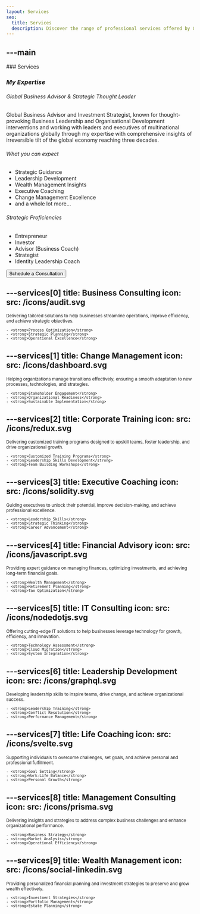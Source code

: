 ```yaml
---
layout: Services
seo:
  title: Services
  description: Discover the range of professional services offered by Olawale Osborne O., including business leadership coaching, organizational strategy, financial advisory, and executive training to drive success
---
```




---main
---

<PageTitle>
  ### Services

  ### _My Expertise_
</PageTitle>

###### Global Business Advisor & Strategic Thought Leader

Global Business Advisor and Investment Strategist, known for thought-provoking Business Leadership and Organisational Development interventions and working with leaders and executives of multinational organizations globally through my expertise with comprehensive insights of irreversible tilt of the global economy reaching three decades.

###### What you can expect

- Strategic Guidance
- Leadership Development
- Wealth Management Insights
- Executive Coaching
- Change Management Excellence
- and a whole lot more...

###### Strategic Proficiencies

- Entrepreneur 
- Investor
- Advisor (Business Coach) 
- Strategist
- Identity Leadership Coach

<Sep size="12" />

<Button href="/contact" variant="white" size="sm">
  Schedule a Consultation
</Button>



---services[0]
title: Business Consulting
icon:
  src: /icons/audit.svg
---

<small>
  Delivering tailored solutions to help businesses streamline operations, improve efficiency, and achieve strategic objectives.

    - <strong>Process Optimization</strong>
    - <strong>Strategic Planning</strong>
    - <strong>Operational Excellence</strong>

</small>



---services[1]
title: Change Management
icon:
  src: /icons/dashboard.svg
---

<small>
  Helping organizations manage transitions effectively, ensuring a smooth adaptation to new processes, technologies, and strategies.

    - <strong>Stakeholder Engagement</strong>
    - <strong>Organizational Readiness</strong>
    - <strong>Sustainable Implementation</strong>

</small>



---services[2]
title: Corporate Training
icon:
  src: /icons/redux.svg
---

<small>
  Delivering customized training programs designed to upskill teams, foster leadership, and drive organizational growth.

    - <strong>Customized Training Programs</strong>
    - <strong>Leadership Skills Development</strong>
    - <strong>Team Building Workshops</strong>
</small>



---services[3]
title: Executive Coaching
icon:
  src: /icons/solidity.svg
---

<small>
  Guiding executives to unlock their potential, improve decision-making, and achieve professional excellence.

    - <strong>Leadership Skills</strong>
    - <strong>Strategic Thinking</strong>
    - <strong>Career Advancement</strong>
</small>


---services[4]
title: Financial Advisory
icon:
  src: /icons/javascript.svg
---

<small>
  Providing expert guidance on managing finances, optimizing investments, and achieving long-term financial goals.

    - <strong>Wealth Management</strong>
    - <strong>Retirement Planning</strong>
    - <strong>Tax Optimization</strong>
</small>



---services[5]
title: IT Consulting
icon:
  src: /icons/nodedotjs.svg
---

<small>
  Offering cutting-edge IT solutions to help businesses leverage technology for growth, efficiency, and innovation.

    - <strong>Technology Assessment</strong>
    - <strong>Cloud Migration</strong>
    - <strong>System Integration</strong>
</small>



---services[6]
title: Leadership Development
icon:
  src: /icons/graphql.svg
---

<small>
  Developing leadership skills to inspire teams, drive change, and achieve organizational success.

    - <strong>Leadership Training</strong>
    - <strong>Conflict Resolution</strong>
    - <strong>Performance Management</strong>
</small>



---services[7]
title: Life Coaching
icon:
  src: /icons/svelte.svg
---

<small>
  Supporting individuals to overcome challenges, set goals, and achieve personal and professional fulfillment.

    - <strong>Goal Setting</strong>
    - <strong>Work-Life Balance</strong>
    - <strong>Personal Growth</strong>
</small>



---services[8]
title: Management Consulting
icon:
  src: /icons/prisma.svg
---

<small>
  Delivering insights and strategies to address complex business challenges and enhance organizational performance.

    - <strong>Business Strategy</strong>
    - <strong>Market Analysis</strong>
    - <strong>Operational Efficiency</strong>
</small>



---services[9]
title: Wealth Management
icon:
  src: /icons/social-linkedin.svg
---

<small>
  Providing personalized financial planning and investment strategies to preserve and grow wealth effectively.

    - <strong>Investment Strategies</strong>
    - <strong>Portfolio Management</strong>
    - <strong>Estate Planning</strong>
</small>
